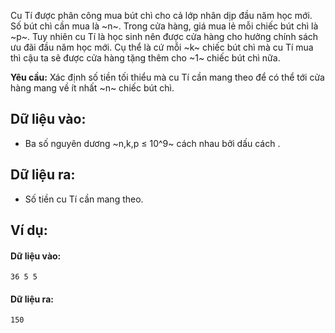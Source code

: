 Cu Tí được phân công mua bút chì cho cả lớp nhân dịp đầu năm học mới. Số bút chì cần mua là ~n~. Trong cửa hàng, giá mua lẻ mỗi chiếc bút chì là ~p~. Tuy nhiên cu Tí là học sinh nên được cửa hàng cho hưởng chính sách ưu đãi đầu năm học mới. Cụ thể là cứ mỗi ~k~ chiếc bút chì mà cu Tí mua thì cậu ta sẽ được cửa hàng tặng thêm cho ~1~ chiếc bút chì nữa.

**Yêu cầu:** Xác định số tiền tối thiểu mà cu Tí cần mang theo để có thể tới cửa hàng mang về ít nhất ~n~ chiếc bút chì.

## Dữ liệu vào:
- Ba số nguyên dương ~n,k,p ≤ 10^9~ cách nhau bởi dấu cách .

## Dữ liệu ra:
- Số tiền cu Tí cần mang theo.

## Ví dụ:
#### Dữ liệu vào:
```
36 5 5
```

#### Dữ liệu ra:
```
150
```
